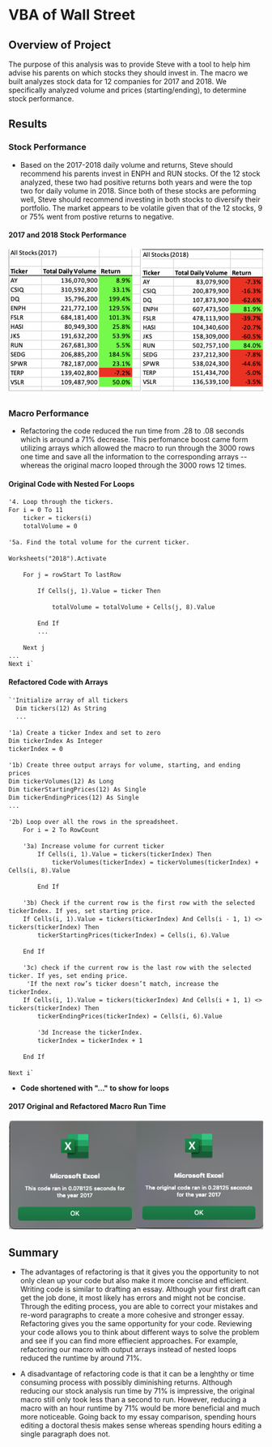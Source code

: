 # VBA of Wall Street

## Overview of Project
The purpose of this analysis was to provide Steve with a tool to help him advise his parents on which stocks they should invest in. The macro we built analyzes stock data for 12 companies for 2017 and 2018. We specifically analyzed volume and prices (starting/ending), to determine stock performance.

## Results
### Stock Performance
- Based on the 2017-2018 daily volume and returns, Steve should recommend his parents invest in ENPH and RUN stocks. Of the 12 stock analyzed, these two had positive returns both years and were the top two for daily volume in 2018. Since both of these stocks are peforming well, Steve should recommend investing in both stocks to diversify their portfolio. The market appears to be volatile given that of the 12 stocks, 9 or 75% went from postive returns to negative.<br>
#### 2017 and 2018 Stock Performance
![2017 and 2018 Stock Performance](Resources/All_Stocks.png)

### Macro Performance
- Refactoring the code reduced the run time from .28 to .08 seconds which is around a 71% decrease. This perfomance boost came form utilizing arrays which allowed the macro to run through the 3000 rows one time and save all the information to the corresponding arrays -- whereas the original macro looped through the 3000 rows 12 times.<br>
#### Original Code with Nested For Loops
 
    '4. Loop through the tickers.
    For i = 0 To 11
        ticker = tickers(i)
        totalVolume = 0
    
    '5a. Find the total volume for the current ticker.
    
    Worksheets("2018").Activate

        For j = rowStart To lastRow
        
            If Cells(j, 1).Value = ticker Then
            
                totalVolume = totalVolume + Cells(j, 8).Value
                
            End If
            ...
            
        Next j
    ...
    Next i`

#### Refactored Code with Arrays
    `'Initialize array of all tickers
      Dim tickers(12) As String
      ...

    '1a) Create a ticker Index and set to zero
    Dim tickerIndex As Integer
    tickerIndex = 0

    '1b) Create three output arrays for volume, starting, and ending prices
    Dim tickerVolumes(12) As Long
    Dim tickerStartingPrices(12) As Single
    Dim tickerEndingPrices(12) As Single
    ...
  
    '2b) Loop over all the rows in the spreadsheet.
        For i = 2 To RowCount
    
        '3a) Increase volume for current ticker
            If Cells(i, 1).Value = tickers(tickerIndex) Then
                tickerVolumes(tickerIndex) = tickerVolumes(tickerIndex) + Cells(i, 8).Value
                
            End If
        
        '3b) Check if the current row is the first row with the selected tickerIndex. If yes, set starting price.
        If Cells(i, 1).Value = tickers(tickerIndex) And Cells(i - 1, 1) <> tickers(tickerIndex) Then
            tickerStartingPrices(tickerIndex) = Cells(i, 6).Value
              
        End If
        
        '3c) check if the current row is the last row with the selected ticker. If yes, set ending price.
         'If the next row’s ticker doesn’t match, increase the tickerIndex.
        If Cells(i, 1).Value = tickers(tickerIndex) And Cells(i + 1, 1) <> tickers(tickerIndex) Then
            tickerEndingPrices(tickerIndex) = Cells(i, 6).Value
            
            '3d Increase the tickerIndex.
            tickerIndex = tickerIndex + 1
            
        End If
    
    Next i`
* **Code shortened with "..." to show for loops**

#### 2017 Original and Refactored Macro Run Time
![2017 Original and Refactored Macro Run Time](Resources/Runtimes.png)

## Summary
- The advantages of refactoring is that it gives you the opportunity to not only clean up your code but also make it more concise and efficient. Writing code is similar to drafting an essay. Although your first draft can get the job done, it most likely has errors and might not be concise. Through the editing process, you are able to correct your mistakes and re-word paragraphs to create a more cohesive and stronger essay. Refactoring gives you the same opportunity for your code. Reviewing your code allows you to think about different ways to solve the problem and see if you can find more effiecient approaches. For example, refactoring our macro with output arrays instead of nested loops reduced the runtime by around 71%.

- A disadvantage of refactoring code is that it can be a lenghthy or time consuming process with possibly diminishing returns. Although reducing our stock analysis run time by 71% is impressive, the original macro still only took less than a second to run. However, reducing a macro with an hour runtime by 71% would be more beneficial and much more noticeable. Going back to my essay comparison, spending hours editing a doctoral thesis makes sense whereas spending hours editing a single paragraph does not.
